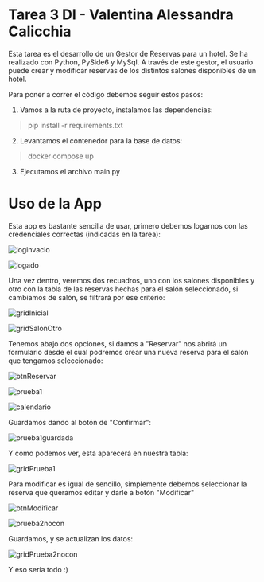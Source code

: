 # Tarea 3 DI - Valentina Alessandra Calicchia

Esta tarea es el desarrollo de un Gestor de Reservas para un hotel. Se ha realizado con Python, PySide6 y MySql. A través de este gestor, el usuario puede crear y modificar reservas de los distintos salones disponibles de un hotel.

Para poner a correr el código debemos seguir estos pasos:

1. Vamos a la ruta de proyecto, instalamos las dependencias:

> pip install -r requirements.txt

2. Levantamos el contenedor para la base de datos:

> docker compose up


3. Ejecutamos el archivo main.py

# Uso de la App

Esta app es bastante sencilla de usar, primero debemos logarnos con las credenciales correctas (indicadas en la tarea):

![loginvacio](img/loginvacio.png)

![logado](img/logado.png)

Una vez dentro, veremos dos recuadros, uno con los salones disponibles y otro con la tabla de las reservas hechas para el salón seleccionado, si cambiamos de salón, se filtrará por ese criterio:

![gridInicial](img/gridInicial.png)

![gridSalonOtro](img/gridSalonOtro.png)

Tenemos abajo dos opciones, si damos a "Reservar" nos abrirá un formulario desde el cual podremos crear una nueva reserva para el salón que tengamos seleccionado:


![btnReservar](img/btnReservar.png)

![prueba1](img/prueba1.png)

![calendario](img/calendario.png)

Guardamos dando al botón de "Confirmar":

![prueba1guardada](img/prueba1guardada.png)

Y como podemos ver, esta aparecerá en nuestra tabla:

![gridPrueba1](img/gridPrueba1.png)

Para modificar es igual de sencillo, simplemente debemos seleccionar la reserva que queramos editar y darle a botón "Modificar"

![btnModificar](img/btnModificar.png)

![prueba2nocon](img/prueba2nocon.png)

Guardamos, y se actualizan los datos:

![gridPrueba2nocon](img/gridPrueba2nocon.png)

Y eso sería todo :)